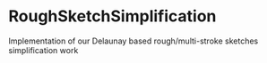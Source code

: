 # RoughSketchSimplification
Implementation of our Delaunay based rough/multi-stroke sketches simplification work
